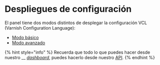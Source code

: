 # Despliegues de configuración

El panel tiene dos modos distintos de desplegar la configuración VCL (Varnish Configuration Language):

* [Modo básico](https://docs.transparentcdn.com/getting-started/dashboard/autoprovisionamiento/despliegues-de-configuracion/modo-basico)
* [Modo avanzado](https://docs.transparentedge.eu/getting-started/dashboard/autoprovisionamiento/despliegues-de-configuracion/configuracion-avanzada)

{% hint style="info" %}
Recuerda que todo lo que puedes hacer desde nuestro __ [_dashboard_](https://dashboard.transparetncdn.com), puedes hacerlo desde nuestro [API](../../../faq/glosario/api.md).
{% endhint %}
